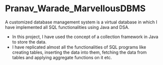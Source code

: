 # Pranav_Warade_MarvellousDBMS

A customized database management system is a virtual database in which I have implemented all SQL functionalities using Java and DSA.
- In this project, I have used the concept of a collection framework in Java to store the data.
- I have replicated almost all the functionalities of SQL programs like creating tables, inserting the data into them, fetching the data from tables and applying aggregate functions on it etc.
